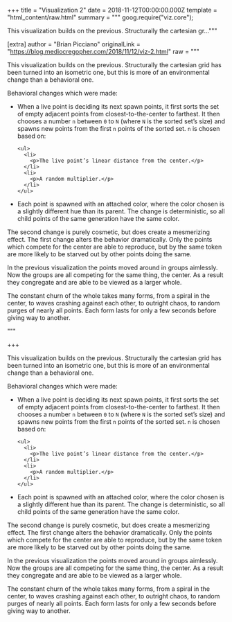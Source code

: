 
+++
title = "Visualization 2"
date = 2018-11-12T00:00:00.000Z
template = "html_content/raw.html"
summary = """
goog.require("viz.core");


This visualization builds on the previous. Structurally the cartesian gr..."""

[extra]
author = "Brian Picciano"
originalLink = "https://blog.mediocregopher.com/2018/11/12/viz-2.html"
raw = """
<script src="/assets/viz/2/goog/base.js"></script>

<script src="/assets/viz/2/cljs_deps.js"></script>

<script>goog.require("viz.core");</script>

<p align="center"><canvas id="viz"></canvas></p>

<p>This visualization builds on the previous. Structurally the cartesian grid has
been turned into an isometric one, but this is more of an environmental change
than a behavioral one.</p>

<p>Behavioral changes which were made:</p>

<ul>
  <li>
    <p>When a live point is deciding its next spawn points, it first sorts the set of
empty adjacent points from closest-to-the-center to farthest. It then chooses
a number <code class="language-plaintext highlighter-rouge">n</code> between <code class="language-plaintext highlighter-rouge">0</code> to <code class="language-plaintext highlighter-rouge">N</code> (where <code class="language-plaintext highlighter-rouge">N</code> is the sorted set’s size) and
spawns new points from the first <code class="language-plaintext highlighter-rouge">n</code> points of the sorted set. <code class="language-plaintext highlighter-rouge">n</code> is chosen
based on:</p>

    <ul>
      <li>
        <p>The live point’s linear distance from the center.</p>
      </li>
      <li>
        <p>A random multiplier.</p>
      </li>
    </ul>
  </li>
  <li>
    <p>Each point is spawned with an attached color, where the color chosen is a
slightly different hue than its parent. The change is deterministic, so all
child points of the same generation have the same color.</p>
  </li>
</ul>

<p>The second change is purely cosmetic, but does create a mesmerizing effect. The
first change alters the behavior dramatically. Only the points which compete for
the center are able to reproduce, but by the same token are more likely to be
starved out by other points doing the same.</p>

<p>In the previous visualization the points moved around in groups aimlessly. Now
the groups are all competing for the same thing, the center. As a result they
congregate and are able to be viewed as a larger whole.</p>

<p>The constant churn of the whole takes many forms, from a spiral in the center,
to waves crashing against each other, to outright chaos, to random purges of
nearly all points. Each form lasts for only a few seconds before giving way to
another.</p>"""

+++
<script src="/assets/viz/2/goog/base.js"></script>

<script src="/assets/viz/2/cljs_deps.js"></script>

<script>goog.require("viz.core");</script>

<p align="center"><canvas id="viz"></canvas></p>

<p>This visualization builds on the previous. Structurally the cartesian grid has
been turned into an isometric one, but this is more of an environmental change
than a behavioral one.</p>

<p>Behavioral changes which were made:</p>

<ul>
  <li>
    <p>When a live point is deciding its next spawn points, it first sorts the set of
empty adjacent points from closest-to-the-center to farthest. It then chooses
a number <code class="language-plaintext highlighter-rouge">n</code> between <code class="language-plaintext highlighter-rouge">0</code> to <code class="language-plaintext highlighter-rouge">N</code> (where <code class="language-plaintext highlighter-rouge">N</code> is the sorted set’s size) and
spawns new points from the first <code class="language-plaintext highlighter-rouge">n</code> points of the sorted set. <code class="language-plaintext highlighter-rouge">n</code> is chosen
based on:</p>

    <ul>
      <li>
        <p>The live point’s linear distance from the center.</p>
      </li>
      <li>
        <p>A random multiplier.</p>
      </li>
    </ul>
  </li>
  <li>
    <p>Each point is spawned with an attached color, where the color chosen is a
slightly different hue than its parent. The change is deterministic, so all
child points of the same generation have the same color.</p>
  </li>
</ul>

<p>The second change is purely cosmetic, but does create a mesmerizing effect. The
first change alters the behavior dramatically. Only the points which compete for
the center are able to reproduce, but by the same token are more likely to be
starved out by other points doing the same.</p>

<p>In the previous visualization the points moved around in groups aimlessly. Now
the groups are all competing for the same thing, the center. As a result they
congregate and are able to be viewed as a larger whole.</p>

<p>The constant churn of the whole takes many forms, from a spiral in the center,
to waves crashing against each other, to outright chaos, to random purges of
nearly all points. Each form lasts for only a few seconds before giving way to
another.</p>
